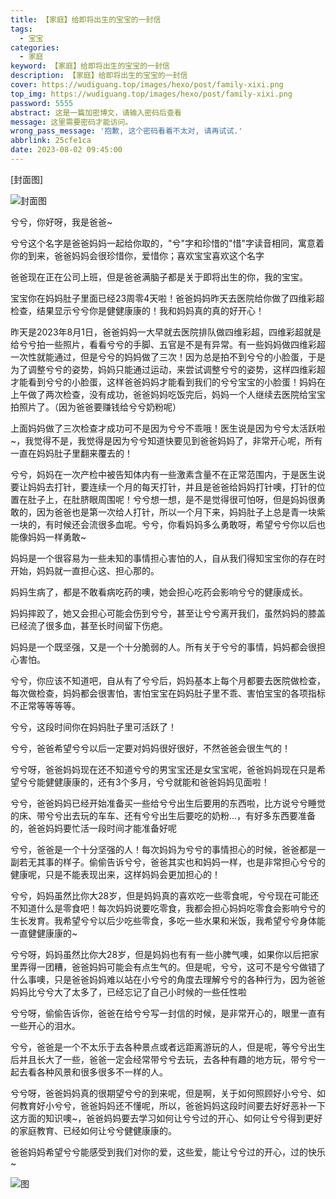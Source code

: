 ```yaml
---
title: 【家庭】给即将出生的宝宝的一封信
tags:
  - 宝宝
categories:
  - 家庭
keyword: 【家庭】给即将出生的宝宝的一封信
description: 【家庭】给即将出生的宝宝的一封信
cover: https://wudiguang.top/images/hexo/post/family-xixi.png
top_img: https://wudiguang.top/images/hexo/post/family-xixi.png
password: 5555
abstract: 这是一篇加密博文，请输入密码后查看
message: 这里需要密码才能访问。
wrong_pass_message: '抱歉, 这个密码看着不太对, 请再试试.'
abbrlink: 25cfe1ca
date: 2023-08-02 09:45:00
---
```


[封面图]

![封面图](..https://wudiguang.top/images/hexo/post/family-xixi.png)

兮兮，你好呀，我是爸爸~

兮兮这个名字是爸爸妈妈一起给你取的，"兮"字和珍惜的"惜"字读音相同，寓意着你的到来，爸爸妈妈会很珍惜你，爱惜你；喜欢宝宝喜欢这个名字

爸爸现在正在公司上班，但是爸爸满脑子都是关于即将出生的你，我的宝宝。

宝宝你在妈妈肚子里面已经23周零4天啦！爸爸妈妈昨天去医院给你做了四维彩超检查，结果显示兮兮你是健健康康的！我和妈妈真的真的好开心！

昨天是2023年8月1日，爸爸妈妈一大早就去医院排队做四维彩超，四维彩超就是给兮兮拍一些照片，看看兮兮的手脚、五官是不是有异常。有一些妈妈做四维彩超一次性就能通过，但是兮兮的妈妈做了三次！因为总是拍不到兮兮的小脸蛋，于是为了调整兮兮的姿势，妈妈只能通过运动，来尝试调整兮兮的姿势，这样四维彩超才能看到兮兮的小脸蛋，这样爸爸妈妈才能看到我们的兮兮宝宝的小脸蛋！妈妈在上午做了两次检查，没有成功，爸爸妈妈吃饭完后，妈妈一个人继续去医院给宝宝拍照片了。（因为爸爸要赚钱给兮兮奶粉呢）

上面妈妈做了三次检查才成功可不是因为兮兮不乖哦！医生说是因为兮兮太活跃啦~，我觉得不是，我觉得是因为兮兮知道快要见到爸爸妈妈了，非常开心呢，所有一直在妈妈肚子里翻来覆去的！

兮兮，妈妈在一次产检中被告知体内有一些激素含量不在正常范围内，于是医生说要让妈妈去打针，要连续一个月的每天打针，并且是爸爸给妈妈打针噢，打针的位置在肚子上，在肚脐眼周围呢！兮兮想一想，是不是觉得很可怕呀，但是妈妈很勇敢的，因为爸爸也是第一次给人打针，所以一个月下来，妈妈肚子上总是青一块紫一块的，有时候还会流很多血呢。兮兮，你看妈妈多么勇敢呀，希望兮兮你以后也能像妈妈一样勇敢~

妈妈是一个很容易为一些未知的事情担心害怕的人，自从我们得知宝宝你的存在时开始，妈妈就一直担心这、担心那的。

妈妈生病了，都是不敢看病吃药的噢，她会担心吃药会影响兮兮的健康成长。

妈妈摔跤了，她又会担心可能会伤到兮兮，甚至让兮兮离开我们，虽然妈妈的膝盖已经流了很多血，甚至长时间留下伤疤。

妈妈是一个既坚强，又是一个十分脆弱的人。所有关于兮兮的事情，妈妈都会很担心害怕。

兮兮，你应该不知道吧，自从有了兮兮后，妈妈基本上每个月都要去医院做检查，每次做检查，妈妈都会很害怕，害怕宝宝在妈妈肚子里不乖、害怕宝宝的各项指标不正常等等等等。

兮兮，这段时间你在妈妈肚子里可活跃了！

兮兮，爸爸希望兮兮以后一定要对妈妈很好很好，不然爸爸会很生气的！

兮兮呀，爸爸妈妈现在还不知道兮兮的男宝宝还是女宝宝呢，爸爸妈妈现在只是希望兮兮能健健康康的，还有3个多月，兮兮就能和爸爸妈妈见面啦！

兮兮，爸爸妈妈已经开始准备买一些给兮兮出生后要用的东西啦，比方说兮兮睡觉的床、带兮兮出去玩的车车、还有兮兮出生后要吃的奶粉...，有好多东西要准备的，爸爸妈妈要忙活一段时间才能准备好呢

兮兮，爸爸是一个十分坚强的人！每次妈妈为兮兮的事情担心的时候，爸爸都是一副若无其事的样子。偷偷告诉兮兮，爸爸其实也和妈妈一样，也是非常担心兮兮的健康呢，只是不能表现出来，这样妈妈会更加担心的！

兮兮，妈妈虽然比你大28岁，但是妈妈真的喜欢吃一些零食呢，兮兮现在可能还不知道什么是零食吧！每次妈妈说要吃零食，我都会担心妈妈吃零食会影响兮兮的生长发育。我希望兮兮以后少吃些零食，多吃一些水果和米饭，我希望兮兮身体能一直健健康康的~

兮兮呀，妈妈虽然比你大28岁，但是妈妈也有有一些小脾气噢，如果你以后把家里弄得一团糟，爸爸妈妈可能会有点生气的。但是呢，兮兮，这可不是兮兮做错了什么事噢，只是爸爸妈妈难以站在小兮兮的角度去理解兮兮的各种行为，因为爸爸妈妈比兮兮大了太多了，已经忘记了自己小时候的一些任性啦

兮兮呀，偷偷告诉你，爸爸在给兮兮写一封信的时候，是非常开心的，眼里一直有一些开心的泪水。

兮兮，爸爸是一个不太乐于去各种景点或者远距离游玩的人，但是呢，等兮兮出生后并且长大了一些，爸爸一定会经常带兮兮去玩，去各种有趣的地方玩，带兮兮一起去看各种风景和很多很多不一样的人。

兮兮呀，爸爸妈妈真的很期望兮兮的到来呢，但是啊，关于如何照顾好小兮兮、如何教育好小兮兮，爸爸妈妈还不懂呢，所以，爸爸妈妈这段时间要去好好恶补一下这方面的知识噢~，爸爸妈妈要去学习如何让兮兮过的开心、如何让兮兮得到更好的家庭教育、已经如何让兮兮健健康康的。

爸爸妈妈希望兮兮能感受到我们对你的爱，这些爱，能让兮兮过的开心，过的快乐~

![图](..https://wudiguang.top/images/hexo/post/family-xixi01.png)


